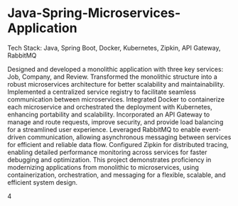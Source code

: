 # Java-Spring-Microservices-Application
Tech Stack: Java, Spring Boot, Docker, Kubernetes, Zipkin, API Gateway, RabbitMQ

Designed and developed a monolithic application with three key services: Job, Company, and Review.
Transformed the monolithic structure into a robust microservices architecture for better scalability and maintainability.
Implemented a centralized service registry to facilitate seamless communication between microservices.
Integrated Docker to containerize each microservice and orchestrated the deployment with Kubernetes, enhancing portability and scalability.
Incorporated an API Gateway to manage and route requests, improve security, and provide load balancing for a streamlined user experience.
Leveraged RabbitMQ to enable event-driven communication, allowing asynchronous messaging between services for efficient and reliable data flow.
Configured Zipkin for distributed tracing, enabling detailed performance monitoring across services for faster debugging and optimization.
This project demonstrates proficiency in modernizing applications from monolithic to microservices, using containerization, orchestration, and messaging for a flexible, scalable, and efficient system design.






4

